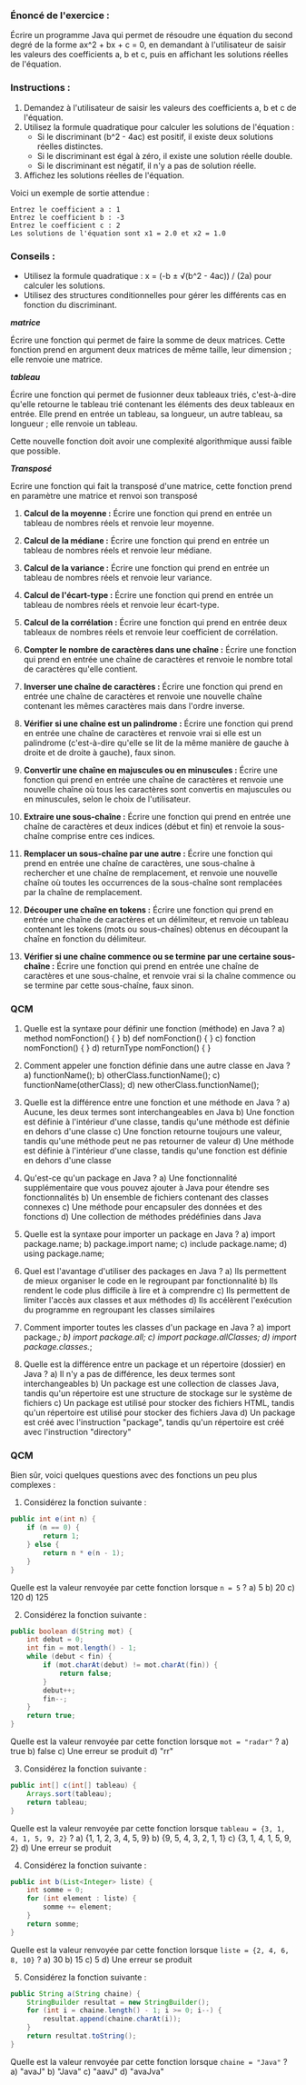 ### Énoncé de l'exercice :
Écrire un programme Java qui permet de résoudre une équation du second degré de la forme ax^2 + bx + c = 0, en demandant à l'utilisateur de saisir les valeurs des coefficients a, b et c, puis en affichant les solutions réelles de l'équation.

### Instructions :
1. Demandez à l'utilisateur de saisir les valeurs des coefficients a, b et c de l'équation.
2. Utilisez la formule quadratique pour calculer les solutions de l'équation :
   - Si le discriminant (b^2 - 4ac) est positif, il existe deux solutions réelles distinctes.
   - Si le discriminant est égal à zéro, il existe une solution réelle double.
   - Si le discriminant est négatif, il n'y a pas de solution réelle.
3. Affichez les solutions réelles de l'équation.

Voici un exemple de sortie attendue :

```
Entrez le coefficient a : 1
Entrez le coefficient b : -3
Entrez le coefficient c : 2
Les solutions de l'équation sont x1 = 2.0 et x2 = 1.0
```

### Conseils :
- Utilisez la formule quadratique : x = (-b ± √(b^2 - 4ac)) / (2a) pour calculer les solutions.
- Utilisez des structures conditionnelles pour gérer les différents cas en fonction du discriminant.


***matrice***

Écrire une fonction qui permet de faire la somme de deux matrices. Cette fonction prend en argument deux matrices de même taille, leur dimension ; elle renvoie une matrice.

***tableau***


Écrire une fonction qui permet de fusionner deux tableaux triés, c'est-à-dire qu'elle retourne le tableau trié contenant les éléments des deux tableaux en entrée. Elle prend en entrée un tableau, sa longueur, un autre tableau, sa longueur ; elle renvoie un tableau.

Cette nouvelle fonction doit avoir une complexité algorithmique aussi faible que possible.

***Transposé***

Ecrire une fonction qui fait la transposé d'une matrice, cette fonction prend en paramètre une matrice et renvoi son transposé


1. **Calcul de la moyenne :**
   Écrire une fonction qui prend en entrée un tableau de nombres réels et renvoie leur moyenne.

2. **Calcul de la médiane :**
   Écrire une fonction qui prend en entrée un tableau de nombres réels et renvoie leur médiane.

3. **Calcul de la variance :**
   Écrire une fonction qui prend en entrée un tableau de nombres réels et renvoie leur variance.

4. **Calcul de l'écart-type :**
   Écrire une fonction qui prend en entrée un tableau de nombres réels et renvoie leur écart-type.

5. **Calcul de la corrélation :**
   Écrire une fonction qui prend en entrée deux tableaux de nombres réels et renvoie leur coefficient de corrélation.


1. **Compter le nombre de caractères dans une chaîne :**
   Écrire une fonction qui prend en entrée une chaîne de caractères et renvoie le nombre total de caractères qu'elle contient.

2. **Inverser une chaîne de caractères :**
   Écrire une fonction qui prend en entrée une chaîne de caractères et renvoie une nouvelle chaîne contenant les mêmes caractères mais dans l'ordre inverse.

3. **Vérifier si une chaîne est un palindrome :**
   Écrire une fonction qui prend en entrée une chaîne de caractères et renvoie vrai si elle est un palindrome (c'est-à-dire qu'elle se lit de la même manière de gauche à droite et de droite à gauche), faux sinon.

4. **Convertir une chaîne en majuscules ou en minuscules :**
   Écrire une fonction qui prend en entrée une chaîne de caractères et renvoie une nouvelle chaîne où tous les caractères sont convertis en majuscules ou en minuscules, selon le choix de l'utilisateur.

5. **Extraire une sous-chaîne :**
   Écrire une fonction qui prend en entrée une chaîne de caractères et deux indices (début et fin) et renvoie la sous-chaîne comprise entre ces indices.

6. **Remplacer un sous-chaîne par une autre :**
   Écrire une fonction qui prend en entrée une chaîne de caractères, une sous-chaîne à rechercher et une chaîne de remplacement, et renvoie une nouvelle chaîne où toutes les occurrences de la sous-chaîne sont remplacées par la chaîne de remplacement.

7. **Découper une chaîne en tokens :**
   Écrire une fonction qui prend en entrée une chaîne de caractères et un délimiteur, et renvoie un tableau contenant les tokens (mots ou sous-chaînes) obtenus en découpant la chaîne en fonction du délimiteur.

8. **Vérifier si une chaîne commence ou se termine par une certaine sous-chaîne :**
   Écrire une fonction qui prend en entrée une chaîne de caractères et une sous-chaîne, et renvoie vrai si la chaîne commence ou se termine par cette sous-chaîne, faux sinon.


### QCM

1. Quelle est la syntaxe pour définir une fonction (méthode) en Java ?
   a) method nomFonction() { }
   b) def nomFonction() { }
   c) fonction nomFonction() { }
   d) returnType nomFonction() { }

2. Comment appeler une fonction définie dans une autre classe en Java ?
   a) functionName();
   b) otherClass.functionName();
   c) functionName(otherClass);
   d) new otherClass.functionName();

3. Quelle est la différence entre une fonction et une méthode en Java ?
   a) Aucune, les deux termes sont interchangeables en Java
   b) Une fonction est définie à l'intérieur d'une classe, tandis qu'une méthode est définie en dehors d'une classe
   c) Une fonction retourne toujours une valeur, tandis qu'une méthode peut ne pas retourner de valeur
   d) Une méthode est définie à l'intérieur d'une classe, tandis qu'une fonction est définie en dehors d'une classe

4. Qu'est-ce qu'un package en Java ?
   a) Une fonctionnalité supplémentaire que vous pouvez ajouter à Java pour étendre ses fonctionnalités
   b) Un ensemble de fichiers contenant des classes connexes
   c) Une méthode pour encapsuler des données et des fonctions
   d) Une collection de méthodes prédéfinies dans Java

5. Quelle est la syntaxe pour importer un package en Java ?
   a) import package.name;
   b) package.import name;
   c) include package.name;
   d) using package.name;

6. Quel est l'avantage d'utiliser des packages en Java ?
   a) Ils permettent de mieux organiser le code en le regroupant par fonctionnalité
   b) Ils rendent le code plus difficile à lire et à comprendre
   c) Ils permettent de limiter l'accès aux classes et aux méthodes
   d) Ils accélèrent l'exécution du programme en regroupant les classes similaires

7. Comment importer toutes les classes d'un package en Java ?
   a) import package.*;
   b) import package.all;
   c) import package.allClasses;
   d) import package.classes.*;

8. Quelle est la différence entre un package et un répertoire (dossier) en Java ?
   a) Il n'y a pas de différence, les deux termes sont interchangeables
   b) Un package est une collection de classes Java, tandis qu'un répertoire est une structure de stockage sur le système de fichiers
   c) Un package est utilisé pour stocker des fichiers HTML, tandis qu'un répertoire est utilisé pour stocker des fichiers Java
   d) Un package est créé avec l'instruction "package", tandis qu'un répertoire est créé avec l'instruction "directory"


### QCM

Bien sûr, voici quelques questions avec des fonctions un peu plus complexes :

1. Considérez la fonction suivante :

```java
public int e(int n) {
    if (n == 0) {
        return 1;
    } else {
        return n * e(n - 1);
    }
}
```

Quelle est la valeur renvoyée par cette fonction lorsque `n = 5` ?
   a) 5
   b) 20
   c) 120
   d) 125

2. Considérez la fonction suivante :

```java
public boolean d(String mot) {
    int debut = 0;
    int fin = mot.length() - 1;
    while (debut < fin) {
        if (mot.charAt(debut) != mot.charAt(fin)) {
            return false;
        }
        debut++;
        fin--;
    }
    return true;
}
```

Quelle est la valeur renvoyée par cette fonction lorsque `mot = "radar"` ?
   a) true
   b) false
   c) Une erreur se produit
   d) "rr"

3. Considérez la fonction suivante :

```java
public int[] c(int[] tableau) {
    Arrays.sort(tableau);
    return tableau;
}
```

Quelle est la valeur renvoyée par cette fonction lorsque `tableau = {3, 1, 4, 1, 5, 9, 2}` ?
   a) {1, 1, 2, 3, 4, 5, 9}
   b) {9, 5, 4, 3, 2, 1, 1}
   c) {3, 1, 4, 1, 5, 9, 2}
   d) Une erreur se produit

4. Considérez la fonction suivante :

```java
public int b(List<Integer> liste) {
    int somme = 0;
    for (int element : liste) {
        somme += element;
    }
    return somme;
}
```

Quelle est la valeur renvoyée par cette fonction lorsque `liste = {2, 4, 6, 8, 10}` ?
   a) 30
   b) 15
   c) 5
   d) Une erreur se produit

5. Considérez la fonction suivante :

```java
public String a(String chaine) {
    StringBuilder resultat = new StringBuilder();
    for (int i = chaine.length() - 1; i >= 0; i--) {
        resultat.append(chaine.charAt(i));
    }
    return resultat.toString();
}
```

Quelle est la valeur renvoyée par cette fonction lorsque `chaine = "Java"` ?
   a) "avaJ"
   b) "Java"
   c) "aavJ"
   d) "avaJva"


